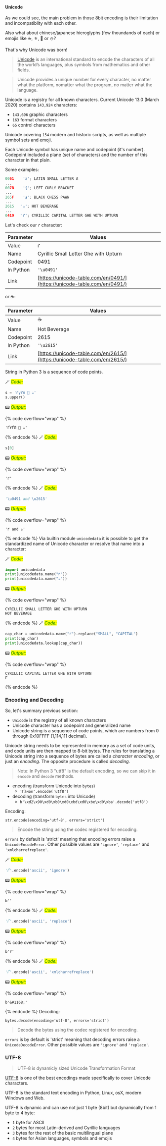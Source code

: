 #### Unicode 

As we could see, the main problem in those 8bit encoding is their limitation and incompatiblity with each other. 

Also what about chinese/japanese hieroglyphs (few thoundands of each) or emojis like ☕, ⚜, 🌠 or ⛄?

That's why Unicode was born!

> [Unicode](https://en.wikipedia.org/wiki/Unicode) is an international standard to encode the characters of all the world’s languages, plus symbols from mathematics and other fields.

> Unicode provides a unique number for every character, no matter what the platform, nomatter what the program, no matter what the language.

Unicode is a registry for all known characters. Current Unicode 13.0 (March 2020) contains `143,924` characters:

* `143,696` graphic characters
* `163` format characters
* `65` control characters
    
Unicode covering `154` modern and historic scripts, as well as multiple symbol sets and emoji.

Each Unicode symbol has unique name and codepoint (it's number). Codepoint included a plane (set of characters) and the number of this character in that plain.

Some examples:

```python
0061    'a'; LATIN SMALL LETTER A
...
007B    '{'; LEFT CURLY BRACKET
...
265F    '♟'; BLACK CHESS PAWN
...
2615   '☕'; HOT BEVERAGE
...
0419   'ґ'; CYRILLIC CAPITAL LETTER GHE WITH UPTURN
```

Let's check our `ґ` character:

|Parameter|Values|
|-----|-----|
|Value       | ґ
|Name        | Cyrillic Small Letter Ghe with Upturn |
|Codepoint   | 0491 |
| In Python  | `'\u0491'`
| Link       | [https://unicode-table.com/en/0491/](https://unicode-table.com/en/0491/)


or ☕:

|Parameter|Values|
|-----|-----|
|Value       | ☕
|Name        | Hot Beverage |
|Codepoint   | 2615 |
| In Python  | `'\u2615'`
| Link       | [https://unicode-table.com/en/2615/](https://unicode-table.com/en/2615/)


String in Python 3 is a sequence of code points.


🪄 _<mark style="color:green;">Code:</mark>_

```python
s = 'ґуґл 💝 ☕'
s.upper()
```




📟 _<mark style="color:green;">Output:</mark>_

{% code overflow="wrap" %}
```
'ҐУҐЛ 💝 ☕'
```
{% endcode %}
🪄 _<mark style="color:green;">Code:</mark>_

```python
s[0]
```




📟 _<mark style="color:green;">Output:</mark>_

{% code overflow="wrap" %}
```
'ґ'
```
{% endcode %}
🪄 _<mark style="color:green;">Code:</mark>_

```python
'\u0491 and \u2615'
```




📟 _<mark style="color:green;">Output:</mark>_

{% code overflow="wrap" %}
```
'ґ and ☕'
```
{% endcode %}
Via builtin module `unicodedata` it is possible to get the standardized name of Unicode character or resolve that name into a character:


🪄 _<mark style="color:green;">Code:</mark>_

```python
import unicodedata
print(unicodedata.name("ґ"))
print(unicodedata.name("☕"))
```

📟 _<mark style="color:green;">Output:</mark>_

{% code overflow="wrap" %}
```
CYRILLIC SMALL LETTER GHE WITH UPTURN
HOT BEVERAGE
```
{% endcode %}
🪄 _<mark style="color:green;">Code:</mark>_

```python
cap_char = unicodedata.name("ґ").replace("SMALL", "CAPITAL")
print(cap_char)
print(unicodedata.lookup(cap_char))
```

📟 _<mark style="color:green;">Output:</mark>_

{% code overflow="wrap" %}
```
CYRILLIC CAPITAL LETTER GHE WITH UPTURN
Ґ
```
{% endcode %}
### Encoding and Decoding

So, let's summary previous section:
* `Unicode` is the registry of all known characters
* Unicode character has a codepoint and generalized name
* Unicode string is a sequence of code points, which are numbers from 0 through 0x10FFFF (1,114,111 decimal). 

Unicode string needs to be represented in memory as a set of code units, and code units are then mapped to 8-bit bytes. The rules for translating a Unicode string into a sequence of bytes are called a *character encoding*, or just an *encoding*. The opposite procedure is called *decoding*.

> Note: In Python 3 "utf8" is the default encoding, so we can skip it in `encode` and `decode` methods.

* encoding (transform Unicode into `bytes`)
    * `'Ґaнок'.encode('utf8')`
* decoding (transform `bytes` into Unicode)
    * `b'\xd2\x90\xd0\xb0\xd0\xbd\xd0\xbe\xd0\xba'.decode('utf8')`

Encoding:

`str.encode(encoding='utf-8', errors='strict')`

> Encode the string using the codec registered for encoding.

`errors` by default is 'strict' meaning that encoding errors raise a `UnicodeEncodeError`.  Other possible values are `'ignore'`, `'replace'` and `'xmlcharrefreplace'`.


🪄 _<mark style="color:green;">Code:</mark>_

```python
'Ґ'.encode('ascii', 'ignore')
```




📟 _<mark style="color:green;">Output:</mark>_

{% code overflow="wrap" %}
```
b''
```
{% endcode %}
🪄 _<mark style="color:green;">Code:</mark>_

```python
'Ґ'.encode('ascii', 'replace')
```




📟 _<mark style="color:green;">Output:</mark>_

{% code overflow="wrap" %}
```
b'?'
```
{% endcode %}
🪄 _<mark style="color:green;">Code:</mark>_

```python
'Ґ'.encode('ascii', 'xmlcharrefreplace')
```




📟 _<mark style="color:green;">Output:</mark>_

{% code overflow="wrap" %}
```
b'&#1168;'
```
{% endcode %}
Decoding:

`bytes.decode(encoding='utf-8', errors='strict')`

> Decode the bytes using the codec registered for encoding.

`errors` is by default is 'strict' meaning that decoding errors raise a `UnicodeDecodeError`. Other possible values are `'ignore'` and `'replace'`.

### UTF-8

> UTF-8 is dynamicly sized Unicode Transformation Format

[UTF-8](https://en.wikipedia.org/wiki/UTF-8) is one of the best encodings made specifically to cover Unicode characters. 

UTF-8 is the standard text encoding in Python, Linux, osX, modern Windows and Web. 

UTF-8 is dynamic and can use not just 1 byte (8bit) but dynamically from 1 byte to 4 byte:
* `1` byte for ASCII
* `2` bytes for most Latin-derived and Cyrillic languages
* `3` bytes for the rest of the basic multilingual plane
* `4` bytes for Asian languages, symbols and emojis